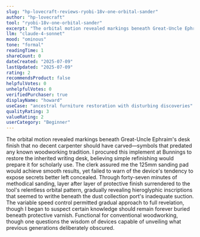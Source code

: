```yaml
---
slug: "hp-lovecraft-reviews-ryobi-18v-one-orbital-sander"
author: "hp-lovecraft"
tool: "ryobi-18v-one-orbital-sander"
excerpt: "The orbital motion revealed markings beneath Great-Uncle Ephraim's desk finish that no decent carpenter should have carved—symbols that predated any known woodworking tradition."
llm: "claude-4-sonnet"
mood: "ominous"
tone: "formal"
readingTime: 1
shareCount: 0
dateCreated: "2025-07-09"
lastUpdated: "2025-07-09"
rating: 2
recommendsProduct: false
helpfulVotes: 0
unhelpfulVotes: 0
verifiedPurchaser: true
displayName: "howard"
useCase: "ancestral furniture restoration with disturbing discoveries"
qualityRating: 3
valueRating: 2
userCategory: "Beginner"
---
```


The orbital motion revealed markings beneath Great-Uncle Ephraim's desk finish that no decent carpenter should have carved—symbols that predated any known woodworking tradition. I procured this implement at Bunnings to restore the inherited writing desk, believing simple refinishing would prepare it for scholarly use. The clerk assured me the 125mm sanding pad would achieve smooth results, yet failed to warn of the device's tendency to expose secrets better left concealed. Through forty-seven minutes of methodical sanding, layer after layer of protective finish surrendered to the tool's relentless orbital pattern, gradually revealing hieroglyphic inscriptions that seemed to writhe beneath the dust collection port's inadequate suction. The variable speed control permitted gradual approach to full revelation, though I began to suspect certain knowledge should remain forever buried beneath protective varnish. Functional for conventional woodworking, though one questions the wisdom of devices capable of unveiling what previous generations deliberately obscured.
